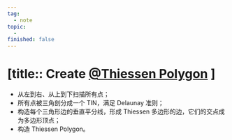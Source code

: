 ```yaml
---
tag:
  - note
topic:
  - 
finished: false
---
```


# [title:: Create [@Thiessen Polygon](@thiessenpolygon.md) ]

- 从左到右、从上到下扫描所有点；
- 所有点被三角剖分成一个 TIN，满足 Delaunay 准则；
- 构造每个三角形边的垂直平分线，形成 Thiessen 多边形的边，它们的交点成为多边形顶点；
- 构造 Thiessen Polygon。